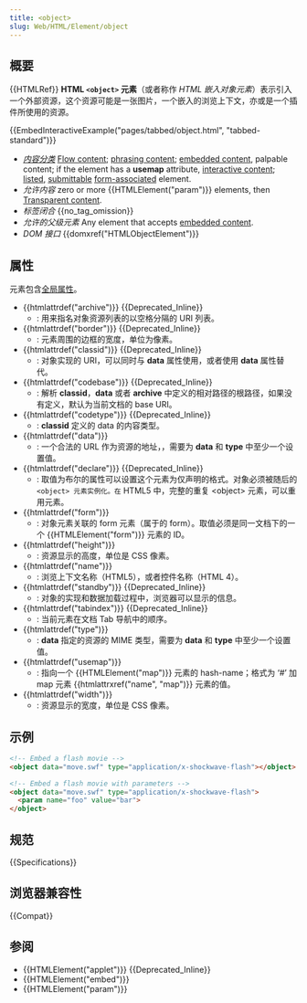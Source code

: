 ```yaml
---
title: <object>
slug: Web/HTML/Element/object
---
```

## 概要

{{HTMLRef}}
**HTML `<object>` 元素**（或者称作 _HTML 嵌入对象元素_）表示引入一个外部资源，这个资源可能是一张图片，一个嵌入的浏览上下文，亦或是一个插件所使用的资源。

{{EmbedInteractiveExample("pages/tabbed/object.html", "tabbed-standard")}}

- _[内容分类](/zh-CN/docs/HTML/Content_categories)_ [Flow content](/zh-CN/docs/HTML/Content_categories#Flow_content); [phrasing content](/zh-CN/docs/HTML/Content_categories#Phrasing_content); [embedded content](/zh-CN/docs/HTML/Content_categories#Embedded_content), palpable content; if the element has a **usemap** attribute, [interactive content](/zh-CN/docs/HTML/Content_categories#Interactive_content); [listed](/zh-CN/docs/HTML/Content_categories#Form_listed), [submittable](/zh-CN/docs/HTML/Content_categories#Form_submittable) [form-associated](/zh-CN/docs/HTML/Content_categories#Form-associated_content) element.
- _允许内容_ zero or more {{HTMLElement("param")}} elements, then [Transparent content](/zh-CN/docs/HTML/Content_categories#Transparent_content_models).
- _标签闭合_ {{no_tag_omission}}
- _允许的父级元素_ Any element that accepts [embedded content](/zh-CN/docs/HTML/Content_categories#Embedded_content).
- _DOM 接口_ {{domxref("HTMLObjectElement")}}

## 属性

元素包含[全局属性](https://developer.mozilla.org/en-US/docs/HTML/Global_attributes)。

- {{htmlattrdef("archive")}} {{Deprecated_Inline}}
  - : 用来指名对象资源列表的以空格分隔的 URI 列表。
- {{htmlattrdef("border")}} {{Deprecated_Inline}}
  - : 元素周围的边框的宽度，单位为像素。
- {{htmlattrdef("classid")}} {{Deprecated_Inline}}
  - : 对象实现的 URI，可以同时与 **data** 属性使用，或者使用 **data** 属性替代。
- {{htmlattrdef("codebase")}} {{Deprecated_Inline}}
  - : 解析 **classid**，**data** 或者 **archive** 中定义的相对路径的根路径，如果没有定义，默认为当前文档的 base URI。
- {{htmlattrdef("codetype")}} {{Deprecated_Inline}}
  - : **classid** 定义的 data 的内容类型。
- {{htmlattrdef("data")}}
  - : 一个合法的 URL 作为资源的地址，，需要为 **data** 和 **type** 中至少一个设置值。
- {{htmlattrdef("declare")}} {{Deprecated_Inline}}
  - : 取值为布尔的属性可以设置这个元素为仅声明的格式。对象必须被随后的 `<object> 元素实例化。在` HTML5 中，完整的重复 \<object> 元素，可以重用元素。
- {{htmlattrdef("form")}}
  - : 对象元素关联的 form 元素（属于的 form）。取值必须是同一文档下的一个 {{HTMLElement("form")}} 元素的 ID。
- {{htmlattrdef("height")}}
  - : 资源显示的高度，单位是 CSS 像素。
- {{htmlattrdef("name")}}
  - : 浏览上下文名称（HTML5），或者控件名称（HTML 4）。
- {{htmlattrdef("standby")}} {{Deprecated_Inline}}
  - : 对象的实现和数据加载过程中，浏览器可以显示的信息。
- {{htmlattrdef("tabindex")}} {{Deprecated_Inline}}
  - : 当前元素在文档 Tab 导航中的顺序。
- {{htmlattrdef("type")}}
  - : **data** 指定的资源的 MIME 类型，需要为 **data** 和 **type** 中至少一个设置值。
- {{htmlattrdef("usemap")}}
  - : 指向一个 {{HTMLElement("map")}} 元素的 hash-name；格式为 ‘#’ 加 map 元素 {{htmlattrxref("name", "map")}} 元素的值。
- {{htmlattrdef("width")}}
  - : 资源显示的宽度，单位是 CSS 像素。

## 示例

```html
<!-- Embed a flash movie -->
<object data="move.swf" type="application/x-shockwave-flash"></object>

<!-- Embed a flash movie with parameters -->
<object data="move.swf" type="application/x-shockwave-flash">
  <param name="foo" value="bar">
</object>
```

## 规范

{{Specifications}}

## 浏览器兼容性

{{Compat}}

## 参阅

- {{HTMLElement("applet")}} {{Deprecated_Inline}}
- {{HTMLElement("embed")}}
- {{HTMLElement("param")}}

